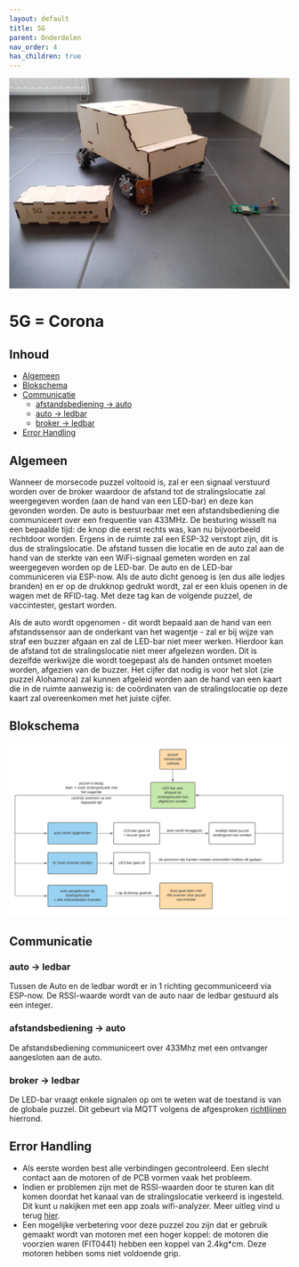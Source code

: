 ```yaml
---
layout: default
title: 5G
parent: Onderdelen
nav_order: 4
has_children: true
---
```

![afbeelding geheel](IMG_20210514_150400391.jpg)
# 5G = Corona

## Inhoud
 
- [Algemeen](#Algemeen)
- [Blokschema](#Blokschema)
- [Communicatie](#Communicatie)
  - [afstandsbediening -> auto](#afstandsbediening---auto)
  - [auto -> ledbar](#auto---ledbar)
  - [broker -> ledbar](#broker---ledbar) 
- [Error Handling](#Error-Handling)
 

## Algemeen
Wanneer de morsecode puzzel voltooid is, zal er een signaal verstuurd worden over de broker waardoor de afstand tot de stralingslocatie zal weergegeven worden (aan de hand van een LED-bar) en deze kan gevonden worden. De auto is bestuurbaar met een afstandsbediening die communiceert over een frequentie van 433MHz. De besturing wisselt na een bepaalde tijd: de knop die eerst rechts was, kan nu bijvoorbeeld rechtdoor worden.
Ergens in de ruimte zal een ESP-32 verstopt zijn, dit is dus de stralingslocatie. De afstand tussen die locatie en de auto zal aan de hand van de sterkte van een WiFi-signaal gemeten worden en zal weergegeven worden op de LED-bar. De auto en de LED-bar communiceren via ESP-now. Als de auto dicht genoeg is (en dus alle ledjes branden) en er op de drukknop gedrukt wordt, zal er een kluis openen in de wagen met de RFID-tag. Met deze tag kan de volgende puzzel, de vaccintester, gestart worden.

Als de auto wordt opgenomen - dit wordt bepaald aan de hand van een afstandssensor aan de onderkant van het wagentje - zal er bij wijze van straf een buzzer afgaan en zal de LED-bar niet meer werken. Hierdoor kan de afstand tot de stralingslocatie niet meer afgelezen worden. Dit is dezelfde werkwijze die wordt toegepast als de handen ontsmet moeten worden, afgezien van de buzzer.
Het cijfer dat nodig is voor het slot (zie puzzel Alohamora) zal kunnen afgeleid worden aan de hand van een kaart die in de ruimte aanwezig is: de coördinaten van de stralingslocatie op deze kaart zal overeenkomen met het juiste cijfer.

## Blokschema
![blok schema](blokschema.png)
## Communicatie
### auto -> ledbar
Tussen de Auto en de ledbar wordt er in 1 richting gecommuniceerd via ESP-now. De RSSI-waarde wordt van de auto naar de ledbar gestuurd als een integer.
### afstandsbediening -> auto
De afstandsbediening communiceert over 433Mhz met een ontvanger aangesloten aan de auto.
### broker -> ledbar
De LED-bar vraagt enkele signalen op om te weten wat de toestand is van de globale puzzel. Dit gebeurt via MQTT volgens de afgesproken [richtlijnen](https://project-es-20-21.github.io/General/MQTTchannels.html) hierrond.

## Error Handling
- Als eerste worden best alle verbindingen gecontroleerd. Een slecht contact aan de motoren of de PCB vormen vaak het probleem.
- Indien er problemen zijn met de RSSI-waarden door te sturen kan dit komen doordat het kanaal van de stralingslocatie verkeerd is ingesteld. Dit kunt u nakijken met een app zoals wifi-analyzer. Meer uitleg vind u terug [hier](https://project-es-20-21.github.io/General/docs/5g/software.html#Opmerkingen).
- Een mogelijke verbetering voor deze puzzel zou zijn dat er gebruik gemaakt wordt van motoren met een hoger koppel: de motoren die voorzien waren (FIT0441) hebben een koppel van 2.4kg\*cm. Deze motoren hebben soms niet voldoende grip.
